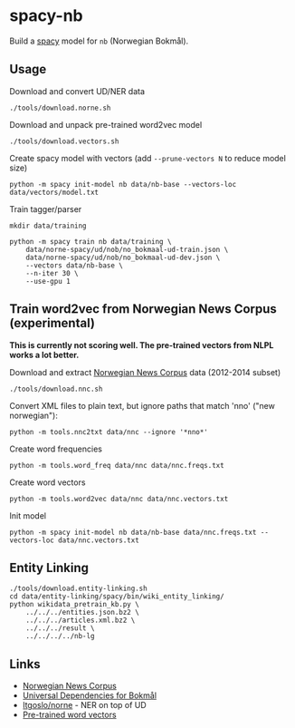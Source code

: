 # spacy-nb

Build a [spacy](https://spacy.io) model for `nb` (Norwegian Bokmål).

## Usage

Download and convert UD/NER data

    ./tools/download.norne.sh

Download and unpack pre-trained word2vec model

    ./tools/download.vectors.sh

Create spacy model with vectors (add `--prune-vectors N` to reduce model size)

    python -m spacy init-model nb data/nb-base --vectors-loc data/vectors/model.txt

Train tagger/parser

    mkdir data/training

    python -m spacy train nb data/training \
        data/norne-spacy/ud/nob/no_bokmaal-ud-train.json \
        data/norne-spacy/ud/nob/no_bokmaal-ud-dev.json \
        --vectors data/nb-base \
        --n-iter 30 \
        --use-gpu 1

## Train word2vec from Norwegian News Corpus (experimental)

**This is currently not scoring well. The pre-trained vectors from NLPL works a lot better.**

Download and extract [Norwegian News Corpus][nnc] data (2012-2014 subset)

    ./tools/download.nnc.sh

Convert XML files to plain text, but ignore paths that match 'nno' ("new norwegian"):

    python -m tools.nnc2txt data/nnc --ignore '*nno*'

Create word frequencies

    python -m tools.word_freq data/nnc data/nnc.freqs.txt

Create word vectors

    python -m tools.word2vec data/nnc data/nnc.vectors.txt

Init model

    python -m spacy init-model nb data/nb-base data/nnc.freqs.txt --vectors-loc data/nnc.vectors.txt

## Entity Linking

    ./tools/download.entity-linking.sh
    cd data/entity-linking/spacy/bin/wiki_entity_linking/
    python wikidata_pretrain_kb.py \
        ../../../entities.json.bz2 \
        ../../../articles.xml.bz2 \
        ../../../result \
        ../../../../nb-lg

## Links

* [Norwegian News Corpus][nnc]
* [Universal Dependencies for Bokmål](https://github.com/UniversalDependencies/UD_Norwegian-Bokmaal)
* [ltgoslo/norne](https://github.com/ltgoslo/norne) - NER on top of UD
* [Pre-trained word vectors](http://vectors.nlpl.eu/repository/)

[nnc]: https://www.nb.no/sprakbanken/show?serial=oai%3Anb.no%3Asbr-4&lang=en

